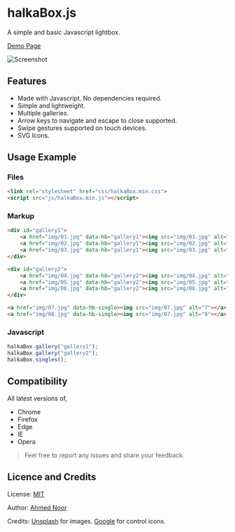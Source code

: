 # halkaBox.js
A simple and basic Javascript lightbox.

[Demo Page](https://ahmednooor.github.io/halkaBox.js)

![Screenshot](https://github.com/ahmednooor/halkaBox.js/blob/master/demo/screenshot.png)

## Features
* Made with Javascript. No dependencies required.
* Simple and lightweight.
* Multiple galleries.
* Arrow keys to navigate and escape to close supported.
* Swipe gestures supported on touch devices.
* SVG Icons.

## Usage Example

### Files
```html
<link rel="stylesheet" href="css/halkaBox.min.css">
<script src="js/halkaBox.min.js"></script>
```

### Markup
```html
<div id="gallery1">
    <a href="img/01.jpg" data-hb="gallery1"><img src="img/01.jpg" alt="1"></a>
    <a href="img/02.jpg" data-hb="gallery1"><img src="img/02.jpg" alt="2"></a>
    <a href="img/03.jpg" data-hb="gallery1"><img src="img/03.jpg" alt="3"></a>
</div>

<div id="gallery2">
    <a href="img/04.jpg" data-hb="gallery2"><img src="img/04.jpg" alt="4"></a>
    <a href="img/05.jpg" data-hb="gallery2"><img src="img/05.jpg" alt="5"></a>
    <a href="img/06.jpg" data-hb="gallery2"><img src="img/06.jpg" alt="6"></a>
</div>

<a href="img/07.jpg" data-hb-single><img src="img/07.jpg" alt="7"></a>
<a href="img/08.jpg" data-hb-single><img src="img/07.jpg" alt="8"></a>
```

### Javascript
```javascript
halkaBox.gallery("gallery1");
halkaBox.gallery("gallery2");
halkaBox.singles();
```

## Compatibility
All latest versions of,
* Chrome
* Firefox
* Edge
* IE
* Opera

> Feel free to report any issues and share your feedback.

## Licence and Credits

License: [MIT](https://opensource.org/licenses/MIT)

Author:  [Ahmed Noor](https://github.com/ahmednooor)

Credits: [Unsplash](https://unsplash.com/) for images. [Google](https://www.google.com) for control icons.